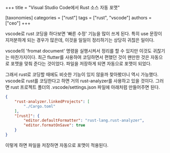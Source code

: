 +++
title = "Visual Studio Code에서 Rust 소스 자동 포맷"

[taxonomies]
categories = ["rust"]
tags = ["rust", "vscode"]
authors = ["ceo"]
+++

vscode로 rust 코딩을 하다보면 '빠른 수정' 기능을 많이 쓰게 된다.
특히 use 문장이 지저분하게 되는 경우가 많은데, 이것을 일일이 정리하기는 상당히 귀찮은 일이다.

vscode의 'fromat document' 명령을 실행시켜서 정리를 할 수 있지만 이것도 귀찮기는 마찬가지이다.
최근 flutter를 사용하여 코딩하면서 편했던 것이 왠만한 것은 자동으로 포맷을 맞춰 준다는 것이었다.
파일을 저장하게 되면 자동으로 포맷이 되었다.
<!-- more -->

그래서 rust로 코딩할 때에도 비슷한 기능이 있지 않을까 찾아봤더니 역시 가능했다.
vscode로 rust를 코딩한다고 하면 거의 rust-analyzer를 사용하고 있을 것이다.
그러면 rust 프로젝트 폴더의 .vscode/settings.json 파일에 아래처럼 만들어주면 된다.

```json
{
    "rust-analyzer.linkedProjects": [
        "./Cargo.toml"
    ],
    "[rust]": {
        "editor.defaultFormatter": "rust-lang.rust-analyzer",
        "editor.formatOnSave": true
    }
}
```

이렇게 하면 파일을 저장하면 자동으로 포맷이 적용된다.
